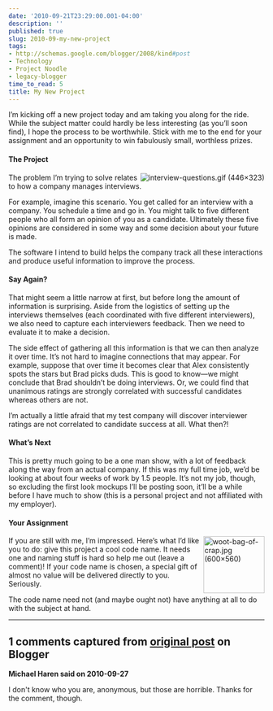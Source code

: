 ```yaml
---
date: '2010-09-21T23:29:00.001-04:00'
description: ''
published: true
slug: 2010-09-my-new-project
tags:
- http://schemas.google.com/blogger/2008/kind#post
- Technology
- Project Noodle
- legacy-blogger
time_to_read: 5
title: My New Project
---
```


<p>I’m kicking off a new project today and am taking you along for the ride. While the subject matter could hardly be less interesting (as you’ll soon find), I hope the process to be worthwhile. Stick with me to the end for your assignment and an opportunity to win fabulously small, worthless prizes.</p>  <h4>The Project</h4>  <p><a href="http://www.toothpastefordinner.com/tfd-archives/tfdarchive-oct03.php"><img align="right" alt="interview-questions.gif (446×323)" src="http://www.toothpastefordinner.com/101403/interview-questions.gif" style="display: inline;" /></a>The problem I’m trying to solve relates to how a company manages interviews. </p>  <p>For example, imagine this scenario. You get called for an interview with a company. You schedule a time and go in. You might talk to five different people who all form an opinion of you as a candidate. Ultimately these five opinions are considered in some way and some decision about your future is made.</p>  <p>The software I intend to build helps the company track all these interactions and produce useful information to improve the process. </p>  <h4>Say Again?</h4>  <p>That might seem a little narrow at first, but before long the amount of information is surprising. Aside from the logistics of setting up the interviews themselves (each coordinated with five different interviewers), we also need to capture each interviewers feedback. Then we need to evaluate it to make a decision. </p>  <p>The side effect of gathering all this information is that we can then analyze it over time. It’s not hard to imagine connections that may appear. For example, suppose that over time it becomes clear that Alex consistently spots the stars but Brad picks duds. This is good to know—we might conclude that Brad shouldn’t be doing interviews. Or, we could find that unanimous ratings are strongly correlated with successful candidates whereas others are not.</p>  <p>I’m actually a little afraid that my test company will discover interviewer ratings are not correlated to candidate success at all. What then?!</p>  <h4>What’s Next</h4>  <p>This is pretty much going to be a one man show, with a lot of feedback along the way from an actual company. If this was my full time job, we’d be looking at about four weeks of work by 1.5 people. It’s not my job, though, so excluding the first look mockups I’ll be posting soon, it’ll be a while before I have much to show (this is a personal project and not affiliated with my employer). </p>  <h4>Your Assignment</h4>  <p><img align="right" alt="woot-bag-of-crap.jpg (600×560)" border="0" height="112" src="http://threadoftheday.com/wp-content/uploads/2008/10/woot-bag-of-crap.jpg" style="background-image: none; border-right-width: 0px; padding-left: 0px; padding-right: 0px; display: inline; border-top-width: 0px; border-bottom-width: 0px; border-left-width: 0px; padding-top: 0px;" width="120" />If you are still with me, I’m impressed. Here’s what I’d like you to do: give this project a cool code name. It needs one and naming stuff is hard so help me out (leave a comment)! If your code name is chosen, a special gift of almost no value will be delivered directly to you. Seriously.</p>  <p>The code name need not (and maybe ought not) have anything at all to do with the subject at hand.</p>

---

## 1 comments captured from [original post](https://blog.wassupy.com/2010/09/my-new-project.html) on Blogger

**Michael Haren said on 2010-09-27**

I don't know who you are, anonymous, but those are horrible. Thanks for the comment, though.

